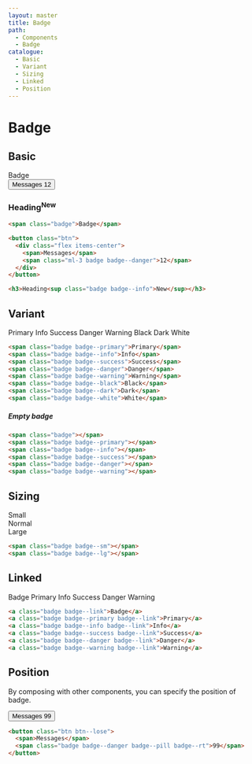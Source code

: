 ```yaml
---
layout: master
title: Badge
path:
  - Components
  - Badge
catalogue:
  - Basic
  - Variant
  - Sizing
  - Linked
  - Position
---
```


# Badge

## Basic

<section class="snippet">
  <div class="snippet__preview">
    <div class="level">
      <div class="level__item">
        <span class="badge">Badge</span>
      </div>
      <div class="level__item">
        <button class="btn">
          <div class="flex items-center">
            <span>Messages</span>
            <span class="ml-3 badge badge--sm badge--danger">12</span>
          </div>
        </button>
      </div>
      <div class="level__item">
        <h3 class="m-0">Heading<sup class="badge badge--info">New</sup></h3>
      </div>
    </div>
  </div>
  <div class="snippet__source">

```html
<span class="badge">Badge</span>

<button class="btn">
  <div class="flex items-center">
    <span>Messages</span>
    <span class="ml-3 badge badge--danger">12</span>
  </div>
</button>

<h3>Heading<sup class="badge badge--info">New</sup></h3>
```
  </div>
</section>

## Variant

<section class="snippet">
  <div class="snippet__preview">
    <span class="badge badge--primary">Primary</span>
    <span class="badge badge--info">Info</span>
    <span class="badge badge--success">Success</span>
    <span class="badge badge--danger">Danger</span>
    <span class="badge badge--warning">Warning</span>
    <span class="badge badge--black">Black</span>
    <span class="badge badge--dark">Dark</span>
    <span class="badge badge--white">White</span>
  </div>
  <div class="snippet__source">

```html
<span class="badge badge--primary">Primary</span>
<span class="badge badge--info">Info</span>
<span class="badge badge--success">Success</span>
<span class="badge badge--danger">Danger</span>
<span class="badge badge--warning">Warning</span>
<span class="badge badge--black">Black</span>
<span class="badge badge--dark">Dark</span>
<span class="badge badge--white">White</span>
```

  </div>
</section>

##### Empty badge

<section class="snippet">
  <div class="snippet__preview">
    <span class="badge"></span>
    <span class="badge badge--primary"></span>
    <span class="badge badge--info"></span>
    <span class="badge badge--success"></span>
    <span class="badge badge--danger"></span>
    <span class="badge badge--warning"></span>
  </div>
  <div class="snippet__source">

```html
<span class="badge"></span>
<span class="badge badge--primary"></span>
<span class="badge badge--info"></span>
<span class="badge badge--success"></span>
<span class="badge badge--danger"></span>
<span class="badge badge--warning"></span>
```

  </div>
</section>

## Sizing

<section class="snippet">
  <div class="snippet__preview">
    <div class="level">
      <div class="level__item">
        <span class="badge badge--primary badge--sm">Small</span>
      </div>
      <div class="level__item">
        <span class="badge badge--success">Normal</span>
      </div>
      <div class="level__item">
        <span class="badge badge--warning badge--lg">Large</span>
      </div>
    </div>
  </div>
  <div class="snippet__source">

```html
<span class="badge badge--sm"></span>
<span class="badge badge--lg"></span>
```

  </div>
</section>

## Linked

<section class="snippet">
  <div class="snippet__preview">
    <a class="badge badge--link">Badge</a>
    <a class="badge badge--primary badge--link">Primary</a>
    <a class="badge badge--info badge--link">Info</a>
    <a class="badge badge--success badge--link">Success</a>
    <a class="badge badge--danger badge--link">Danger</a>
    <a class="badge badge--warning badge--link">Warning</a>
  </div>
  <div class="snippet__source">

```html
<a class="badge badge--link">Badge</a>
<a class="badge badge--primary badge--link">Primary</a>
<a class="badge badge--info badge--link">Info</a>
<a class="badge badge--success badge--link">Success</a>
<a class="badge badge--danger badge--link">Danger</a>
<a class="badge badge--warning badge--link">Warning</a>
```

  </div>
</section>

## Position

By composing with other components, you can specify the position of badge.

<section class="snippet">
  <div class="snippet__preview">
    <button class="btn btn--lose">
      <span>Messages</span>
      <span class="badge badge--danger badge--sm badge--pill badge--rt">99</span>
    </button>
  </div>
  <div class="snippet__source">

```html
<button class="btn btn--lose">
  <span>Messages</span>
  <span class="badge badge--danger badge--pill badge--rt">99</span>
</button>
```

  </div>
</section>
